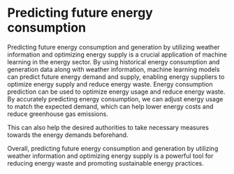 # Predicting future energy consumption

Predicting future energy consumption and generation by utilizing weather information and optimizing energy supply is a crucial application of machine learning in the energy sector. By using historical energy consumption and generation data along with weather information, machine learning models can predict future energy demand and supply, enabling energy suppliers to optimize energy supply and reduce energy waste.
Energy consumption prediction can be used to optimize energy usage and reduce energy waste. By accurately predicting energy consumption, we can adjust energy usage to match the expected demand, which can help lower energy costs and reduce greenhouse gas emissions.

This can also help the desired authorities to take necessary measures towards the energy demands beforehand.

Overall, predicting future energy consumption and generation by utilizing weather information and optimizing energy supply is a powerful tool for reducing energy waste and promoting sustainable energy practices.
